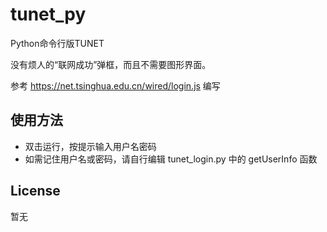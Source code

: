 # tunet_py
Python命令行版TUNET

没有烦人的“联网成功”弹框，而且不需要图形界面。

参考 https://net.tsinghua.edu.cn/wired/login.js 编写

## 使用方法
- 双击运行，按提示输入用户名密码
- 如需记住用户名或密码，请自行编辑 tunet_login.py 中的 getUserInfo 函数

## License
暂无
